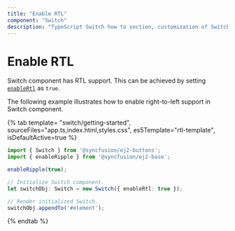```yaml
---
title: "Enable RTL"
component: "Switch"
description: "TypeScript Switch how to section, customization of Switch bar and handle, change size, name and value in form submit."
---
```


# Enable RTL

Switch component has RTL support. This can be achieved by setting [`enableRtl`](../../api/switch#enablertl) as `true`.

The following example illustrates how to enable right-to-left support in Switch component.

{% tab template= "switch/getting-started", sourceFiles="app.ts,index.html,styles.css",
es5Template="rtl-template", isDefaultActive=true %}

```typescript
import { Switch } from '@syncfusion/ej2-buttons';
import { enableRipple } from '@syncfusion/ej2-base';

enableRipple(true);

// Initialize Switch component.
let switchObj: Switch = new Switch({ enableRtl: true });

// Render initialized Switch.
switchObj.appendTo('#element');
```

{% endtab %}